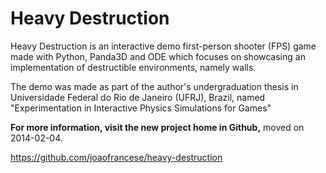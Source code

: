 # Heavy Destruction #

Heavy Destruction is an interactive demo first-person shooter (FPS) game made with Python, Panda3D and ODE which focuses on showcasing an implementation of destructible environments, namely walls.

The demo was made as part of the author's undergraduation thesis in Universidade Federal do Rio de Janeiro (UFRJ), Brazil, named "Experimentation in Interactive Physics Simulations for Games"

**For more information, visit the new project home in Github,** moved on 2014-02-04.

https://github.com/joaofrancese/heavy-destruction